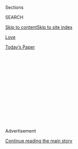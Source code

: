 <div id="app">

<div>

<div>

<div>

<div class="NYTAppHideMasthead css-1q2w90k e1suatyy0">

<div class="section css-ui9rw0 e1suatyy2">

<div class="css-eph4ug er09x8g0">

<div class="css-6n7j50">

</div>

<span class="css-1dv1kvn">Sections</span>

<div class="css-10488qs">

<span class="css-1dv1kvn">SEARCH</span>

</div>

[Skip to content](#site-content)[Skip to site
index](#site-index)

</div>

<div id="masthead-section-label" class="css-1wr3we4 eaxe0e00">

[Love](https://www.nytimes.com/section/fashion/weddings)

</div>

<div class="css-10698na e1huz5gh0">

</div>

</div>

<div id="masthead-bar-one" class="section hasLinks css-15hmgas e1csuq9d3">

<div class="css-uqyvli e1csuq9d0">

</div>

<div class="css-1uqjmks e1csuq9d1">

</div>

<div class="css-9e9ivx">

[](https://myaccount.nytimes.com/auth/login?response_type=cookie&client_id=vi)

</div>

<div class="css-1bvtpon e1csuq9d2">

[Today’s
Paper](https://www.nytimes.com/section/todayspaper)

</div>

</div>

</div>

</div>

<div data-aria-hidden="false">

<div id="site-content" data-role="main">

<div>

<div class="css-1aor85t" style="opacity:0.000000001;z-index:-1;visibility:hidden">

<div class="css-1hqnpie">

<div class="css-epjblv">

<span class="css-17xtcya">[Love](/section/fashion/weddings)</span><span class="css-x15j1o">|</span><span class="css-fwqvlz">Me,
My Relationship and
PTSD</span>

</div>

<div class="css-k008qs">

<div class="css-1iwv8en">

<span class="css-18z7m18"></span>

<div>

</div>

</div>

<span class="css-1n6z4y">https://nyti.ms/32QJTgk</span>

<div class="css-1705lsu">

<div class="css-4xjgmj">

<div class="css-4skfbu" data-role="toolbar" data-aria-label="Social Media Share buttons, Save button, and Comments Panel with current comment count" data-testid="share-tools">

  - 
  - 
  - 
  - 
    
    <div class="css-6n7j50">
    
    </div>

  - 

</div>

</div>

</div>

</div>

</div>

</div>

<div id="NYT_TOP_BANNER_REGION" class="css-13pd83m">

</div>

<div id="top-wrapper" class="css-1sy8kpn">

<div id="top-slug" class="css-l9onyx">

Advertisement

</div>

[Continue reading the main
story](#after-top)

<div class="ad top-wrapper" style="text-align:center;height:100%;display:block;min-height:250px">

<div id="top" class="place-ad" data-position="top" data-size-key="top">

</div>

</div>

<div id="after-top">

</div>

</div>

<div>

<div id="sponsor-wrapper" class="css-1hyfx7x">

<div id="sponsor-slug" class="css-19vbshk">

Supported by

</div>

[Continue reading the main
story](#after-sponsor)

<div id="sponsor" class="ad sponsor-wrapper" style="text-align:center;height:100%;display:block">

</div>

<div id="after-sponsor">

</div>

</div>

<div class="css-186x18t">

First Person

</div>

<div class="css-1vkm6nb ehdk2mb0">

# Me, My Relationship and PTSD

</div>

Past and present find their place as a couple wades through what their
future holds. And it’s all
OK.

<div class="css-79elbk" data-testid="photoviewer-wrapper">

<div class="css-z3e15g" data-testid="photoviewer-wrapper-hidden">

</div>

<div class="css-1a48zt4 ehw59r15" data-testid="photoviewer-children">

![<span class="css-cnj6d5 e1z0qqy90" itemprop="copyrightHolder"><span class="css-1ly73wi e1tej78p0">Credit...</span><span><span>Anna
Godeassi</span></span></span>](https://static01.nyt.com/images/2020/07/10/fashion/00NOT-ENGAGED/00NOT-ENGAGED-articleLarge.jpg?quality=75&auto=webp&disable=upscale)

</div>

</div>

<div class="css-18e8msd">

<div class="css-vp77d3 epjyd6m0">

<div class="css-1baulvz">

By <span class="css-1baulvz last-byline" itemprop="name">Caira
Conner</span>

</div>

</div>

  - July 25,
    2020

  - 
    
    <div class="css-4xjgmj">
    
    <div class="css-d8bdto" data-role="toolbar" data-aria-label="Social Media Share buttons, Save button, and Comments Panel with current comment count" data-testid="share-tools">
    
      - 
      - 
      - 
      - 
        
        <div class="css-6n7j50">
        
        </div>
    
      - 
    
    </div>
    
    </div>

</div>

</div>

<div class="section meteredContent css-1r7ky0e" name="articleBody" itemprop="articleBody">

<div class="css-1fanzo5 StoryBodyCompanionColumn">

<div class="css-53u6y8">

Sam and I began the conversation partly in jest. His co-worker had just
eloped in Hawaii, and as we scrolled through their photos I gave him an
elbow to the ribs and said in a singsong voice, “Well, maybe we should
go to Hawaii, too\!”

Later we spoke about it in more thoughtful tones, and as it turned out,
neither of us had ever been and we both had always wanted to go to
Hawaii. I raised my eyebrows and widened my grin. “I think we should do
it.” “Not because it’s time to get married,” I added, loudly. “But
because we have the perfect opportunity to do it.”

It’s true, we had extra vacation days, and I was a full-time freelancer
with an unexpected financial reserve. How much more serendipitous could
the circumstances be?

Before long, we had two airline tickets to fly into Kauai on Jan. 1, and
a foolproof excuse to get out of the dreaded “What are you doing for
News Year Eve?” repertoire. My eyes lit up when I told people about the
plans we’d made, but I didn’t tell them the whole story. We weren’t
going to get married on this trip. We weren’t going to get engaged,
either.

</div>

</div>

<div class="css-1fanzo5 StoryBodyCompanionColumn">

<div class="css-53u6y8">

Sam and I had been set up by mutual work friends who felt our mid-30s
skepticism, love of tennis and sensitive digestive systems were a match
made in heaven. Six months after our first date, I moved into his
apartment. But for the last eight before the Hawaii conversation, what
we had been dealing with behind the scenes of the natural rhythms of a
developing relationship was my post-traumatic stress disorder.

*\[*[*Sign up for Love Letter and always get the latest in Modern Love,
weddings, and relationships in the news by
email.*](https://www.nytimes.com/newsletters/love-letter?module=inline)*\]*

### A Postcard From the Past

My biological father returned to my life on an early spring day in 2019
as though he’d been there the entire time. He hadn’t. One afternoon I
went to check my mail and there was a postcard with the words, “Hello,
what’s up, never hear from you” printed on the back. I blinked and
looked closer, to make sure it could actually be addressed to me.

It had been 10 years since I’d seen him last, and 32 since the abuse had
taken place. I shoved the postcard back into the mailbox and went
outside. I walked fast and hard up the sidewalk, wondering if all the
terrible things I knew to be true somehow didn’t exist anymore — if the
passage of time had voided them out entirely.

A week later, I received a phone call that he’d had a heart attack in
his backyard. The week following, he was dead.

</div>

</div>

<div class="css-1fanzo5 StoryBodyCompanionColumn">

<div class="css-53u6y8">

The emotional breakdown that followed was a crumble at first. It was
little, confused pieces every day, and huge, gasping sobs every night.
It was four months into my relationship with Sam, and he spent his days
at work and his evenings holding my hand on the couch. He believed it
would pass. I wasn’t so sure. I didn’t understand how the death of
someone I didn’t know could cause such intolerable internal pain.

“This isn’t how I want to be, you know.”

“I know,” he said.

Our one-year anniversary came and went quietly that November. I thought
about how PTSD had now been a part of our relationship for longer than
it had not. I thought about how nice it would be if our weeknights were
about lazing on the couch, talking through our days, or having an
occasional argument over the dishes. I wondered if my emotional
volatility would ever cool off. I wondered if our relationship could
make it through this stress.

### Would Hawaii Be My Getaway?

On Jan. 1, 2020, we touched down at Lihue International Airport with jet
lag and weary happiness. It was the first day of a new year and what
better time to leave the past behind? My thoughts chirped along as we
walked to baggage claim, the warmth and relief sweeping in like a wave.
“This feels like where I need to be right now,” I thought. We joined
throngs of sunburned tourists waiting for happy hour to start at a
restaurant patio, which was open on the holiday. A waitress appeared at
our table just in time with a basket of warm, salty edamame. We drank
chilled seltzer with bitters out of ruby red tumblers, and smiled at
each other across the table.

“We made it,” I said.

On our fourth morning of the trip, I looked at Sam across the backyard
patio table and burst into tears.

“I wish we were planning a wedding, or thinking about having a baby. I
wish that’s where we were instead,” I sobbed. The words came out faster
than I could breathe. “I hate that I’m still here, after a year, reading
books about complex PTSD and ruining our lives.”

I’d been officially diagnosed by the psychiatrist I started seeing after
the death of my father. The term “complex” gave definition to the
feeling-states I now experienced out of context, outside of the time
frame in which they first occurred, decades earlier. She explained the
waves of sadness that rose every day, like the tide, were emotional
flashbacks. They rode in with a sense of despair, and utter
hopelessness, and sometimes it felt like I was drowning in their
aftermath.

</div>

</div>

<div class="css-1fanzo5 StoryBodyCompanionColumn">

<div class="css-53u6y8">

It was sunrise in Kauai, but I was frozen in time in 2019, standing in
the hallway of my apartment building, holding a postcard with the
delicacy of a hand grenade. I was on the couch in a child psychiatrist’s
office in 1989, being forced to talk about something that happened that
I wasn’t ready to share.

“I thought I would feel better here, you know? Because at least it would
be in Hawaii.”

For as many times as I’d reminded myself this trip wasn’t about riding
off into the sunset, I was still surprised that the bellyache of
sadness, with its deep, wrenching grip, had come with me.

“Nothing has been ruined. This is just where we are now, and it’s OK,”
he said.

We sat quietly and after a while, a chicken wandered in to peck at the
grass in the backyard we shared with the neighbors. The whistle of a
cardinal sounded in the distance. I took a few deep breaths as the
stillness crept in.

“At least the weather here is nicer,” I said, and my face cleared. Sam
smiled. He still believed it would pass.

We returned home to our shared apartment in Brooklyn, and I began
research on other types of therapy that would help with trauma
processing.

It’s where I was, for now.

*Continue following our fashion and lifestyle coverage on Facebook
(*[*Styles*](https://www.facebook.com/nytimesstyles) *and* [*Modern
Love*](https://www.facebook.com/modernlove)*), Twitter
(*[*Styles*](https://twitter.com/nytstyles)*,*
[*Fashion*](https://twitter.com/nytfashion) *and*
[*Weddings*](https://twitter.com/nytimesvows)*) and*
[*Instagram*](https://instagram.com/nytimesfashion)*.*

</div>

</div>

<div>

</div>

</div>

<div>

</div>

<div>

</div>

<div>

</div>

<div>

<div id="bottom-wrapper" class="css-1ede5it">

<div id="bottom-slug" class="css-l9onyx">

Advertisement

</div>

[Continue reading the main
story](#after-bottom)

<div id="bottom" class="ad bottom-wrapper" style="text-align:center;height:100%;display:block;min-height:90px">

</div>

<div id="after-bottom">

</div>

</div>

</div>

</div>

</div>

## Site Index

<div>

</div>

## Site Information Navigation

  - [© <span>2020</span> <span>The New York Times
    Company</span>](https://help.nytimes.com/hc/en-us/articles/115014792127-Copyright-notice)

<!-- end list -->

  - [NYTCo](https://www.nytco.com/)
  - [Contact
    Us](https://help.nytimes.com/hc/en-us/articles/115015385887-Contact-Us)
  - [Work with us](https://www.nytco.com/careers/)
  - [Advertise](https://nytmediakit.com/)
  - [T Brand Studio](http://www.tbrandstudio.com/)
  - [Your Ad
    Choices](https://www.nytimes.com/privacy/cookie-policy#how-do-i-manage-trackers)
  - [Privacy](https://www.nytimes.com/privacy)
  - [Terms of
    Service](https://help.nytimes.com/hc/en-us/articles/115014893428-Terms-of-service)
  - [Terms of
    Sale](https://help.nytimes.com/hc/en-us/articles/115014893968-Terms-of-sale)
  - [Site
    Map](https://spiderbites.nytimes.com)
  - [Help](https://help.nytimes.com/hc/en-us)
  - [Subscriptions](https://www.nytimes.com/subscription?campaignId=37WXW)

</div>

</div>

</div>

</div>
